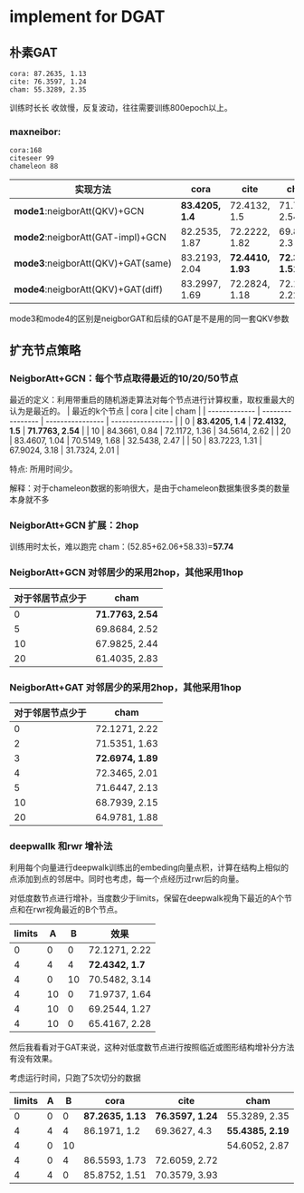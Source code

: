 # implement for DGAT
## 朴素GAT
    
    cora: 87.2635, 1.13 
    cite: 76.3597, 1.24 
    cham: 55.3289, 2.35  
训练时长长 收敛慢，反复波动，往往需要训练800epoch以上。
### maxneibor:
    cora:168
    citeseer 99
    chameleon 88

| 实现方法                            | cora             | cite              | cham               |
| ----------------------------------- | ---------------- | ----------------- | ------------------ |
| **mode1**:neigborAtt(QKV)+GCN       | **83.4205, 1.4** | 72.4132, 1.5      | 71.7763, 2.54      |
| **mode2**:neigborAtt(GAT-impl)+GCN  | 82.2535, 1.87    | 72.2222, 1.82     | 69.8903, 2.3       |
| **mode3**:neigborAtt(QKV)+GAT(same) | 83.2193, 2.04    | **72.4410, 1.93** | **72.3903,  1.51** |
| **mode4**:neigborAtt(QKV)+GAT(diff) | 83.2997, 1.69    | 72.2824, 1.18     | 72.1271, 2.22      |
mode3和mode4的区别是neigborGAT和后续的GAT是不是用的同一套QKV参数

## 扩充节点策略
### NeigborAtt+GCN：每个节点取得最近的10/20/50节点
最近的定义：利用带重启的随机游走算法对每个节点进行计算权重，取权重最大的认为是最近的。
| 最近的k个节点 | cora             | cite             | cham              |
| ------------- | ---------------- | ---------------- | ----------------- |
| 0             | **83.4205, 1.4** | **72.4132, 1.5** | **71.7763, 2.54** |
| 10            | 84.3661, 0.84    | 72.1172, 1.36    | 34.5614, 2.62     |
| 20            | 83.4607, 1.04    | 70.5149, 1.68    | 32.5438, 2.47     |
| 50            | 83.7223, 1.31    | 67.9024, 3.18    | 31.7324, 2.01     |

特点: 所用时间少。

解释：对于chameleon数据的影响很大，是由于chameleon数据集很多类的数量本身就不多
### NeigborAtt+GCN 扩展：2hop
训练用时太长，难以跑完
cham：(52.85+62.06+58.33)=**57.74**
### NeigborAtt+GCN 对邻居少的采用2hop，其他采用1hop
   | 对于邻居节点少于 | cham              |
   | ---------------- | ----------------- |
   | 0                | **71.7763, 2.54** |
   | 5                | 69.8684, 2.52     |
   | 10               | 67.9825, 2.44     |
   | 20               | 61.4035, 2.83     |
 
### NeigborAtt+GAT 对邻居少的采用2hop，其他采用1hop
| 对于邻居节点少于 | cham              |
| ---------------- | ----------------- |
| 0                | 72.1271, 2.22     |
| 2                | 71.5351, 1.63     |
| 3                | **72.6974, 1.89** |
| 4                | 72.3465, 2.01     |
| 5                | 71.6447, 2.13     |
| 10               | 68.7939, 2.15     |
| 20               | 64.9781, 1.88     |

### deepwallk 和rwr 增补法
利用每个向量进行deepwalk训练出的embeding向量点积，计算在结构上相似的点添加到点的邻居中。同时也考虑，每一个点经历过rwr后的向量。

对低度数节点进行增补，当度数少于limits，保留在deepwalk视角下最近的A个节点和在rwr视角最近的B个节点。

| limits | A   | B   | 效果             |
| ------ | --- | --- | ---------------- |
| 0      | 0   | 0   | 72.1271, 2.22    |
| 4      | 4   | 4   | **72.4342, 1.7** |
| 4      | 0   | 10  | 70.5482, 3.14    |
| 4      | 10  | 0   | 71.9737, 1.64    |
| 4      | 10  | 0   | 69.2544, 1.27    |
| 4      | 10  | 0   | 65.4167, 2.28    |

然后我看看对于GAT来说，这种对低度数节点进行按照临近或图形结构增补分方法有没有效果。

考虑运行时间，只跑了5次切分的数据

| limits | A   | B   | cora              | cite              | cham              |
| ------ | --- | --- | ----------------- | ----------------- | ----------------- |
| 0      | 0   | 0   | **87.2635, 1.13** | **76.3597, 1.24** | 55.3289, 2.35     |
| 4      | 4   | 4   | 86.1971, 1.2      | 69.3627, 4.3      | **55.4385, 2.19** |
| 4      | 0   | 10  |                   |                   | 54.6052, 2.87     |
| 4      | 0   | 4   | 86.5593, 1.73     | 72.6059, 2.72     |
| 4      | 4   | 0   | 85.8752, 1.51     | 70.3579, 3.93     |                   |


